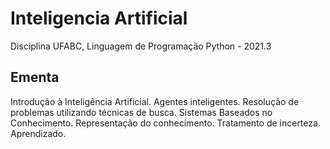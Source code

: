 # Inteligencia Artificial
Disciplina UFABC, Linguagem de Programação Python - 2021.3

## Ementa
Introdução à Inteligência Artificial. Agentes inteligentes. Resolução de problemas utilizando técnicas de busca. Sistemas Baseados no Conhecimento. Representação do conhecimento. Tratamento de incerteza. Aprendizado.

